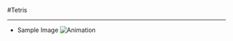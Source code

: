 #Tetris
* * *
- Sample Image
![Animation](https://user-images.githubusercontent.com/95258497/152481731-e07962be-125e-4e24-80f6-271767cc44a2.gif)
